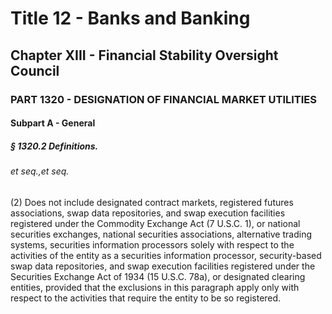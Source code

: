 
# Title 12 - Banks and Banking
## Chapter XIII - Financial Stability Oversight Council
### PART 1320 - DESIGNATION OF FINANCIAL MARKET UTILITIES
#### Subpart A - General
##### § 1320.2 Definitions.
###### et seq.,et seq.

(2) Does not include designated contract markets, registered futures associations, swap data repositories, and swap execution facilities registered under the Commodity Exchange Act (7 U.S.C. 1), or national securities exchanges, national securities associations, alternative trading systems, securities information processors solely with respect to the activities of the entity as a securities information processor, security-based swap data repositories, and swap execution facilities registered under the Securities Exchange Act of 1934 (15 U.S.C. 78a), or designated clearing entities, provided that the exclusions in this paragraph apply only with respect to the activities that require the entity to be so registered.
